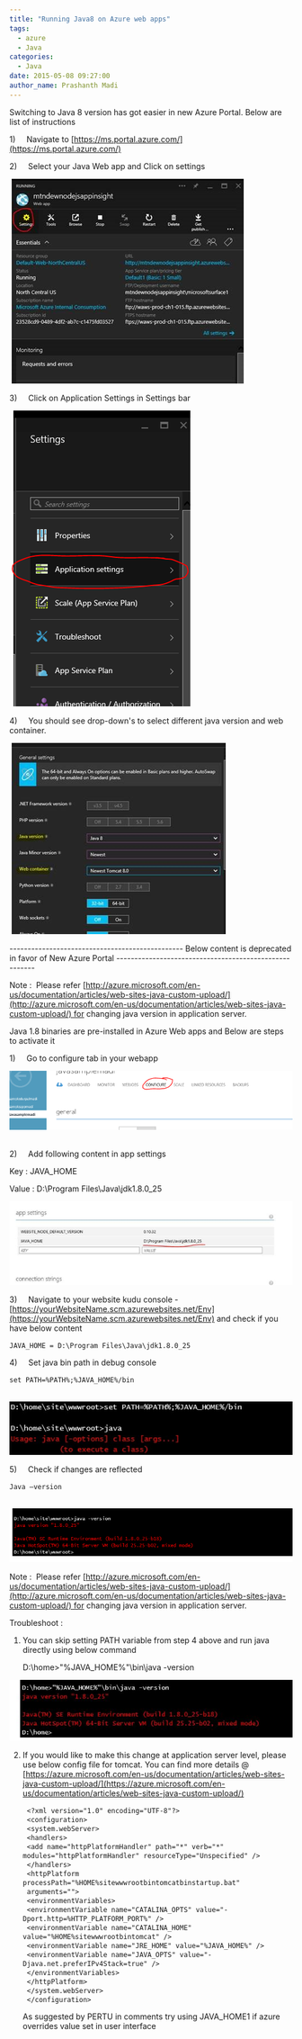 ```yaml
---
title: "Running Java8 on Azure web apps"
tags:
  - azure
  - Java
categories:
  - Java
date: 2015-05-08 09:27:00
author_name: Prashanth Madi
---
```


Switching to Java 8 version has got easier in new Azure Portal. Below are list of instructions

1)     Navigate to [https://ms.portal.azure.com/](https://ms.portal.azure.com/)

2)     Select your Java Web app and Click on settings

 [![](/media/2019/03/0535.1.jpg)](/media/2019/03/0535.1.jpg)

3)     Click on Application Settings in Settings bar

 [![](/media/2019/03/8400.2.png)](/media/2019/03/8400.2.png)

4)     You should see drop-down's to select different java version and web container.

 [![](/media/2019/03/8535.3.jpg)](/media/2019/03/8535.3.jpg)

\-\-\-\-\-\-\-\-\-\-\-\-\-\-\-\-\-\-\-\-\-\-\-\-\-\-\-\-\-\-\-\-\-\-\-\-\-\-\-\-\-\-\-\-\-\-\-\- Below content is deprecated in favor of New Azure Portal -------------------------------------------------------

Note :  Please refer [http://azure.microsoft.com/en-us/documentation/articles/web-sites-java-custom-upload/](http://azure.microsoft.com/en-us/documentation/articles/web-sites-java-custom-upload/) for changing java version in application server.

Java 1.8 binaries are pre-installed in Azure Web apps and Below are steps to activate it

1)     Go to configure tab in your webapp

[![](/media/2019/03/0160.first.png)](/media/2019/03/0160.first.png)  
 

2)     Add following content in app settings

Key : JAVA_HOME 

Value : D:\\Program Files\\Java\\jdk1.8.0_25

[![](/media/2019/03/8814.two.jpg)](/media/2019/03/8814.two.jpg)

3)     Navigate to your website kudu console - [https://yourWebsiteName.scm.azurewebsites.net/Env](https://yourWebsiteName.scm.azurewebsites.net/Env) and check if you have below content

    JAVA_HOME = D:\Program Files\Java\jdk1.8.0_25

4)     Set java bin path in debug console

    set PATH=%PATH%;%JAVA_HOME%/bin

  
 [![](/media/2019/03/0028.three.jpg)](/media/2019/03/0028.three.jpg)

5)     Check if changes are reflected

    Java –version

 [![](/media/2019/03/3058.four.png)](/media/2019/03/3058.four.png)

Note :  Please refer [http://azure.microsoft.com/en-us/documentation/articles/web-sites-java-custom-upload/](http://azure.microsoft.com/en-us/documentation/articles/web-sites-java-custom-upload/) for changing java version in application server.

Troubleshoot :

1) You can skip setting PATH variable from step 4 above and run java directly using below command

    D:\home>"%JAVA_HOME%"\bin\java -version 

[![](/media/2019/03/1323.java_cap.JPG)](/media/2019/03/1323.java_cap.JPG)

2) If you would like to make this change at application server level, please use below config file for tomcat. You can find more details @ [https://azure.microsoft.com/en-us/documentation/articles/web-sites-java-custom-upload/](https://azure.microsoft.com/en-us/documentation/articles/web-sites-java-custom-upload/)

        <?xml version="1.0" encoding="UTF-8"?>
        <configuration>
        <system.webServer>
        <handlers>
        <add name="httpPlatformHandler" path="*" verb="*" modules="httpPlatformHandler" resourceType="Unspecified" />
        </handlers>
        <httpPlatform processPath="%HOME%sitewwwrootbintomcatbinstartup.bat" 
        arguments="">
        <environmentVariables>
        <environmentVariable name="CATALINA_OPTS" value="-Dport.http=%HTTP_PLATFORM_PORT%" />
        <environmentVariable name="CATALINA_HOME" value="%HOME%sitewwwrootbintomcat" />
        <environmentVariable name="JRE_HOME" value="%JAVA_HOME%" /> 
        <environmentVariable name="JAVA_OPTS" value="-Djava.net.preferIPv4Stack=true" />
        </environmentVariables>
        </httpPlatform>
        </system.webServer>
        </configuration>

    As suggested by PERTU in comments try using JAVA_HOME1 if azure overrides value set in user interface